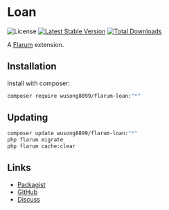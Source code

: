 # Loan

![License](https://img.shields.io/badge/license-MIT-blue.svg) [![Latest Stable Version](https://img.shields.io/packagist/v/wusong8899/flarum-loan.svg)](https://packagist.org/packages/wusong8899/flarum-loan) [![Total Downloads](https://img.shields.io/packagist/dt/wusong8899/flarum-loan.svg)](https://packagist.org/packages/wusong8899/flarum-loan)

A [Flarum](https://flarum.org) extension. 

## Installation

Install with composer:

```sh
composer require wusong8899/flarum-loan:"*"
```

## Updating

```sh
composer update wusong8899/flarum-loan:"*"
php flarum migrate
php flarum cache:clear
```

## Links

- [Packagist](https://packagist.org/packages/wusong8899/flarum-loan)
- [GitHub](https://github.com/wusong8899/flarum-loan)
- [Discuss](https://discuss.flarum.org/d/PUT_DISCUSS_SLUG_HERE)

